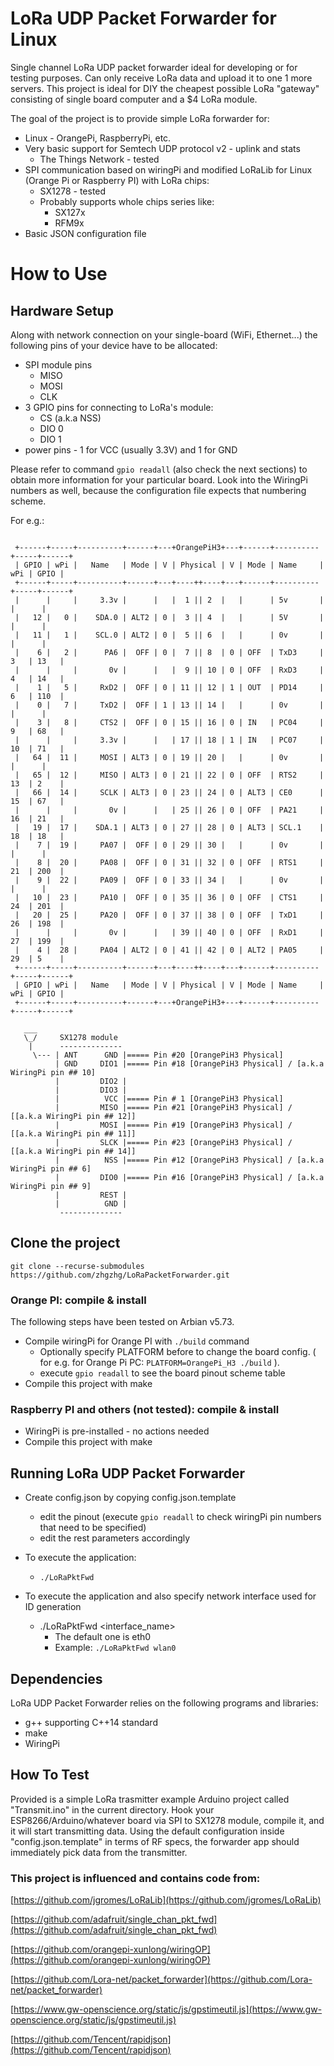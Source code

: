 LoRa UDP Packet Forwarder for Linux
===================================

Single channel LoRa UDP packet forwarder ideal for developing or for
testing purposes. Can only receive LoRa data and upload it to one 1 more
servers. 
This project is ideal for DIY the cheapest possible LoRa "gateway"
consisting of single board computer and a $4 LoRa module.

The goal of the project is to provide simple LoRa forwarder for:

* Linux - OrangePi, RaspberryPi, etc.
* Very basic support for Semtech UDP protocol v2 - uplink and stats
    * The Things Network - tested
* SPI communication based on wiringPi and modified LoRaLib for Linux (Orange Pi or Raspberry PI) with LoRa chips:
    * SX1278 - tested
    * Probably supports whole chips series like:
        * SX127x 
        * RFM9x 
* Basic JSON configuration file

How to Use
==========

## Hardware Setup

Along with network connection on your single-board (WiFi, Ethernet...)
the following pins of your device have to be allocated:

* SPI module pins
    * MISO
    * MOSI
    * CLK
* 3 GPIO pins for connecting to LoRa's module:
    * CS (a.k.a NSS)
    * DIO 0
    * DIO 1
* power pins - 1 for VCC (usually 3.3V) and 1 for GND

Please refer to command `gpio readall` (also check the next sections) to
obtain more information for your particular board. Look into the WiringPi
numbers as well, because the configuration file expects that numbering
scheme.

For e.g.:

```

 +------+-----+----------+------+---+OrangePiH3+---+------+----------+-----+------+
 | GPIO | wPi |   Name   | Mode | V | Physical | V | Mode | Name     | wPi | GPIO |
 +------+-----+----------+------+---+----++----+---+------+----------+-----+------+
 |      |     |     3.3v |      |   |  1 || 2  |   |      | 5v       |     |      |
 |   12 |   0 |    SDA.0 | ALT2 | 0 |  3 || 4  |   |      | 5V       |     |      |
 |   11 |   1 |    SCL.0 | ALT2 | 0 |  5 || 6  |   |      | 0v       |     |      |
 |    6 |   2 |      PA6 |  OFF | 0 |  7 || 8  | 0 | OFF  | TxD3     | 3   | 13   |
 |      |     |       0v |      |   |  9 || 10 | 0 | OFF  | RxD3     | 4   | 14   |
 |    1 |   5 |     RxD2 |  OFF | 0 | 11 || 12 | 1 | OUT  | PD14     | 6   | 110  |
 |    0 |   7 |     TxD2 |  OFF | 1 | 13 || 14 |   |      | 0v       |     |      |
 |    3 |   8 |     CTS2 |  OFF | 0 | 15 || 16 | 0 | IN   | PC04     | 9   | 68   |
 |      |     |     3.3v |      |   | 17 || 18 | 1 | IN   | PC07     | 10  | 71   |
 |   64 |  11 |     MOSI | ALT3 | 0 | 19 || 20 |   |      | 0v       |     |      |
 |   65 |  12 |     MISO | ALT3 | 0 | 21 || 22 | 0 | OFF  | RTS2     | 13  | 2    |
 |   66 |  14 |     SCLK | ALT3 | 0 | 23 || 24 | 0 | ALT3 | CE0      | 15  | 67   |
 |      |     |       0v |      |   | 25 || 26 | 0 | OFF  | PA21     | 16  | 21   |
 |   19 |  17 |    SDA.1 | ALT3 | 0 | 27 || 28 | 0 | ALT3 | SCL.1    | 18  | 18   |
 |    7 |  19 |     PA07 |  OFF | 0 | 29 || 30 |   |      | 0v       |     |      |
 |    8 |  20 |     PA08 |  OFF | 0 | 31 || 32 | 0 | OFF  | RTS1     | 21  | 200  |
 |    9 |  22 |     PA09 |  OFF | 0 | 33 || 34 |   |      | 0v       |     |      |
 |   10 |  23 |     PA10 |  OFF | 0 | 35 || 36 | 0 | OFF  | CTS1     | 24  | 201  |
 |   20 |  25 |     PA20 |  OFF | 0 | 37 || 38 | 0 | OFF  | TxD1     | 26  | 198  |
 |      |     |       0v |      |   | 39 || 40 | 0 | OFF  | RxD1     | 27  | 199  |
 |    4 |  28 |     PA04 | ALT2 | 0 | 41 || 42 | 0 | ALT2 | PA05     | 29  | 5    |
 +------+-----+----------+------+---+----++----+---+------+----------+-----+------+
 | GPIO | wPi |   Name   | Mode | V | Physical | V | Mode | Name     | wPi | GPIO |
 +------+-----+----------+------+---+OrangePiH3+---+------+----------+-----+------+

   ___
   \_/     SX1278 module
    |      --------------
     \--- | ANT      GND |===== Pin #20 [OrangePiH3 Physical]
          | GND     DIO1 |===== Pin #18 [OrangePiH3 Physical] / [a.k.a WiringPi pin ## 10]
          |         DIO2 |
          |         DIO3 |
          |          VCC |===== Pin # 1 [OrangePiH3 Physical]
          |         MISO |===== Pin #21 [OrangePiH3 Physical] / [[a.k.a WiringPi pin ## 12]]
          |         MOSI |===== Pin #19 [OrangePiH3 Physical] / [[a.k.a WiringPi pin ## 11]]
          |         SLCK |===== Pin #23 [OrangePiH3 Physical] / [[a.k.a WiringPi pin ## 14]]
          |          NSS |===== Pin #12 [OrangePiH3 Physical] / [a.k.a WiringPi pin ## 6]
          |         DIO0 |===== Pin #16 [OrangePiH3 Physical] / [a.k.a WiringPi pin ## 9]
          |         REST |
          |          GND |
           --------------

```


## Clone the project
`git clone --recurse-submodules https://github.com/zhgzhg/LoRaPacketForwarder.git`


### Orange PI: compile & install

The following steps have been tested on Arbian v5.73.

* Compile wiringPi for Orange PI with `./build` command
    * Optionally specify PLATFORM before to change the board config. ( for e.g. for Orange Pi PC: `PLATFORM=OrangePi_H3 ./build` ).
    * execute `gpio readall` to see the board pinout scheme table
* Compile this project with make


### Raspberry PI and others (not tested):  compile & install

* WiringPi is pre-installed - no actions needed
* Compile this project with make


## Running LoRa UDP Packet Forwarder

* Create config.json by copying config.json.template
    * edit the pinout (execute `gpio readall` to check wiringPi pin numbers that need to be specified)
    * edit the rest parameters accordingly

* To execute the application:
    * `./LoRaPktFwd`

* To execute the application and also specify network interface used for ID generation
    * ./LoRaPktFwd <interface_name>
        * The default one is eth0
        * Example: `./LoRaPktFwd wlan0`
        

## Dependencies

LoRa UDP Packet Forwarder relies on the following programs and libraries:

* g++ supporting C++14 standard
* make
* WiringPi


## How To Test

Provided is a simple LoRa trasmitter example Arduino project called
"Transmit.ino" in the current directory. Hook your ESP8266/Arduino/whatever 
board via SPI to SX1278 module, compile it, and it will start
transmitting data. Using the default configuration inside
"config.json.template" in terms of RF specs, the forwarder app should
immediately pick data from the transmitter.


### This project is influenced and contains code from:

[https://github.com/jgromes/LoRaLib](https://github.com/jgromes/LoRaLib)

[https://github.com/adafruit/single_chan_pkt_fwd](https://github.com/adafruit/single_chan_pkt_fwd)

[https://github.com/orangepi-xunlong/wiringOP](https://github.com/orangepi-xunlong/wiringOP)

[https://github.com/Lora-net/packet_forwarder](https://github.com/Lora-net/packet_forwarder)

[https://www.gw-openscience.org/static/js/gpstimeutil.js](https://www.gw-openscience.org/static/js/gpstimeutil.js)

[https://github.com/Tencent/rapidjson](https://github.com/Tencent/rapidjson)
